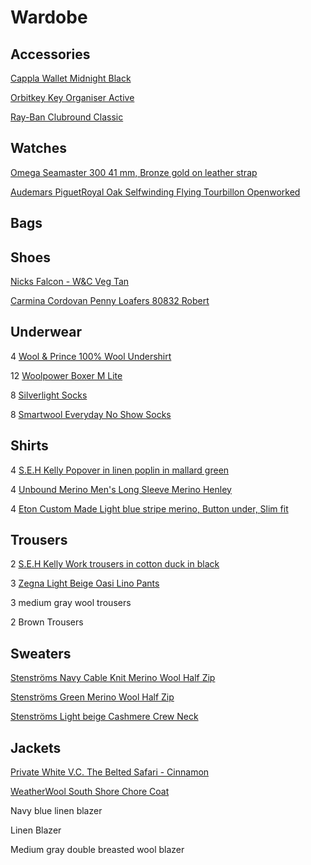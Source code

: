 # Wardobe

## Accessories

[Cappla Wallet Midnight Black](https://cappla.com/collections/wallets/products/midnight-black)

[Orbitkey Key Organiser Active](https://www.orbitkey.com/collections/key-organiser/products/orbitkey-2-0-active?variant=8198980993120)

[Ray-Ban Clubround Classic](https://www.ray-ban.com/sweden/sunglasses/RB4246%20UNISEX%20clubround%20classic-svart/8053672559682)

## Watches

[Omega Seamaster 300 41 mm, Bronze gold on leather strap](https://www.omegawatches.com/en-se/watch-omega-seamaster-300-co-axial-master-chronometer-41-mm-23492412110001)

[Audemars PiguetRoyal Oak Selfwinding Flying Tourbillon Openworked](https://www.audemarspiguet.com/com/en/watch-collection/royal-oak/26735SG.OO.1320SG.01.html)

## Bags

## Shoes

[Nicks Falcon - W&C Veg Tan](https://nicksboots.com/falcon-boot-wc/)

[Carmina Cordovan Penny Loafers 80832 Robert](https://www.carminashoemaker.com/se/en/penny-loafer-burgundy-cordovan-80832)

## Underwear

4 [Wool & Prince 100% Wool Undershirt](https://woolandprince.com/products/natural-white-v-neck-undershirt)

12 [Woolpower Boxer M Lite](https://woolpower.se/shop/produkt/boxer-ms-lite/)

8 [Silverlight Socks](https://silverlight.store/product/silverlight-socks/)

8 [Smartwool Everyday No Show Socks](https://www.smartwool.com/en-us/wool-apparel-and-socks/everyday-socks/everyday-no-show-socks/SW001995.html?dwvar_SW001995_size=M&dwvar_SW001995_color=122)

## Shirts

4 [S.E.H Kelly Popover in linen poplin in mallard green](https://www.sehkelly.com/shop/mid-layers/popover/popover-in-linen-poplin-in-mallard-green/)

4 [Unbound Merino Men's Long Sleeve Merino Henley](https://unboundmerino.com/products/merino-wool-henley?variant=39993432277086)

4 [Eton Custom Made Light blue stripe merino, Button under, Slim fit](https://www.etonshirts.com/us/en/category/custom-made)

## Trousers

2 [S.E.H Kelly Work trousers in cotton duck in black](https://www.sehkelly.com/shop/trousers/work-trousers/work-trousers-in-cotton-duck-in-black/)

3 [Zegna Light Beige Oasi Lino Pants](https://www.zegna.com/se-en/ready-to-wear/pants/product.light-beige-oasi-lino-pants.31045612/)

3 medium gray wool trousers

2 Brown Trousers

## Sweaters

[Stenströms Navy Cable Knit Merino Wool Half Zip](https://stenstroms.com/se/men/category/knitwear-sweatshirts/navy-cable-knit-merino-half-zip?att=TA==)

[Stenströms Green Merino Wool Half Zip](https://stenstroms.com/se/men/category/knitwear-sweatshirts/green-merino-wool-half-zip)

[Stenströms Light beige Cashmere Crew Neck](https://stenstroms.com/se/men/category/knitwear-sweatshirts/beige-cashmere-crew-neck-1)

## Jackets

[Private White V.C. The Belted Safari - Cinnamon](https://www.privatewhitevc.com/products/the-belted-safari-cinnamon)

[WeatherWool South Shore Chore Coat](https://weatherwool.com/products/south-shore-chore-coat?variant=45011731185911)

Navy blue linen blazer

Linen Blazer

Medium gray double breasted wool blazer

